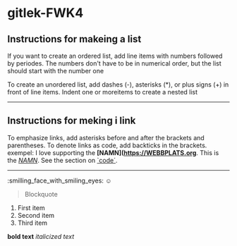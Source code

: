 # gitlek-FWK4

## Instructions for makeing a list
If you want to create an ordered list, add line items with numbers followed by periodes. The numbers don't have to be in numerical order, but the list should start with the number one

To create an unordered list, add dashes (-), asterisks (*), or plus signs (+) in front of line items. Indent one or moreitems to create a nested list 
________________________________________________________________________________________________________
## Instructions for meking i link
To emphasize links, add asterisks before and after the brackets and parentheses. To denote links as code, add backticks in the brackets.
exempel: 
I love supporting the **[NAMN](https://WEBBPLATS.org**.
This is the *[NAMN](https://www.WEBBPLASTS.org)*.
See the section on [`code´](#code).
________________________________________________________________________________________________________



:smilling_face_with_smiling_eyes:
:relaxed:

>Blockquote

1. First item
2. Second item
3. Third item

**bold text**
*italicized text*

